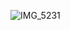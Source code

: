 ![IMG_5231](https://user-images.githubusercontent.com/80455876/114664714-ba48ab80-9d19-11eb-9914-aec3e20ea24d.PNG)
